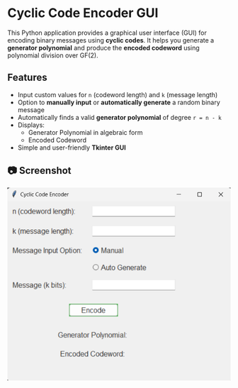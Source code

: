 # Cyclic Code Encoder GUI

This Python application provides a graphical user interface (GUI) for encoding binary messages using **cyclic codes**. It helps you generate a **generator polynomial** and produce the **encoded codeword** using polynomial division over GF(2).

## Features

- Input custom values for `n` (codeword length) and `k` (message length)
- Option to **manually input** or **automatically generate** a random binary message
- Automatically finds a valid **generator polynomial** of degree `r = n - k`
- Displays:
  - Generator Polynomial in algebraic form
  - Encoded Codeword
- Simple and user-friendly **Tkinter GUI**

## 📷 Screenshot

![image1](https://github.com/PitakaLaxmiVenkataNagaSatya/Cyclic-Code-Encoder/blob/main/image1.png?raw=true)

